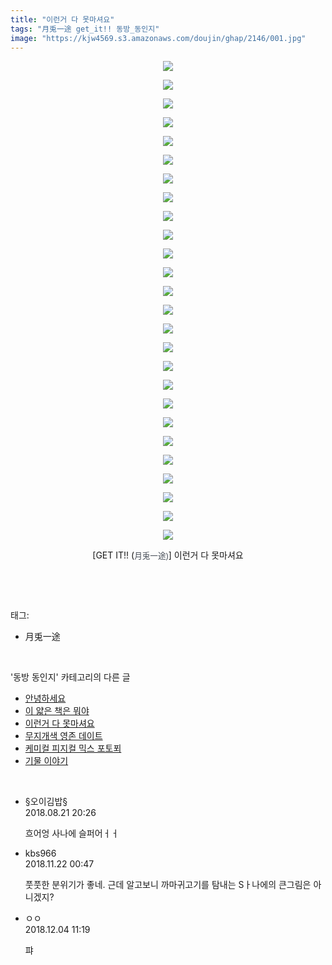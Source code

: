 ```yaml
---
title: "이런거 다 못마셔요"
tags: "月兎一途 get_it!! 동방_동인지"
image: "https://kjw4569.s3.amazonaws.com/doujin/ghap/2146/001.jpg"
---
```

<div class="article">
<p style="text-align: center; clear: none; float: none;"><img src="{{ site.imgserver3 }}/ghap/2146/001.jpg"/></p>
<p style="text-align: center; clear: none; float: none;"><img src="{{ site.imgserver3 }}/ghap/2146/002.jpg"/></p>
<p style="text-align: center; clear: none; float: none;"><img src="{{ site.imgserver3 }}/ghap/2146/003.jpg"/></p>
<p style="text-align: center; clear: none; float: none;"><img src="{{ site.imgserver3 }}/ghap/2146/004.jpg"/></p>
<p style="text-align: center; clear: none; float: none;"><img src="{{ site.imgserver3 }}/ghap/2146/005.jpg"/></p>
<p style="text-align: center; clear: none; float: none;"><img src="{{ site.imgserver3 }}/ghap/2146/006.jpg"/></p>
<p style="text-align: center; clear: none; float: none;"><img src="{{ site.imgserver3 }}/ghap/2146/007.jpg"/></p>
<p style="text-align: center; clear: none; float: none;"><img src="{{ site.imgserver3 }}/ghap/2146/008.jpg"/></p>
<p style="text-align: center; clear: none; float: none;"><img src="{{ site.imgserver3 }}/ghap/2146/009.jpg"/></p>
<p style="text-align: center; clear: none; float: none;"><img src="{{ site.imgserver3 }}/ghap/2146/010.jpg"/></p>
<p style="text-align: center; clear: none; float: none;"><img src="{{ site.imgserver3 }}/ghap/2146/011.jpg"/></p>
<p style="text-align: center; clear: none; float: none;"><img src="{{ site.imgserver3 }}/ghap/2146/012.jpg"/></p>
<p style="text-align: center; clear: none; float: none;"><img src="{{ site.imgserver3 }}/ghap/2146/013.jpg"/></p>
<p style="text-align: center; clear: none; float: none;"><img src="{{ site.imgserver3 }}/ghap/2146/014.jpg"/></p>
<p style="text-align: center; clear: none; float: none;"><img src="{{ site.imgserver3 }}/ghap/2146/015.jpg"/></p>
<p style="text-align: center; clear: none; float: none;"><img src="{{ site.imgserver3 }}/ghap/2146/016.jpg"/></p>
<p style="text-align: center; clear: none; float: none;"><img src="{{ site.imgserver3 }}/ghap/2146/017.jpg"/></p>
<p style="text-align: center; clear: none; float: none;"><img src="{{ site.imgserver3 }}/ghap/2146/018.jpg"/></p>
<p style="text-align: center; clear: none; float: none;"><img src="{{ site.imgserver3 }}/ghap/2146/019.jpg"/></p>
<p style="text-align: center; clear: none; float: none;"><img src="{{ site.imgserver3 }}/ghap/2146/020.jpg"/></p>
<p style="text-align: center; clear: none; float: none;"><img src="{{ site.imgserver3 }}/ghap/2146/021.jpg"/></p>
<p style="text-align: center; clear: none; float: none;"><img src="{{ site.imgserver3 }}/ghap/2146/022.jpg"/></p>
<p style="text-align: center; clear: none; float: none;"><img src="{{ site.imgserver3 }}/ghap/2146/023.jpg"/></p>
<p style="text-align: center; clear: none; float: none;"><img src="{{ site.imgserver3 }}/ghap/2146/024.jpg"/></p>
<p style="text-align: center; clear: none; float: none;"><img src="{{ site.imgserver3 }}/ghap/2146/025.jpg"/></p>
<p style="text-align: center; clear: none; float: none;"><img src="{{ site.imgserver3 }}/ghap/2146/026.jpg"/></p>
<p style="text-align: center; clear: none; float: none;">[GET IT!! (<span style="color: rgb(67, 74, 84); font-family: Arial, 돋움, Dotum, AppleGothic, sans-serif; font-size: 12.6px;">月兎一途)</span>] 이런거 다 못마셔요</p>
<p><br/></p>
</div><br/>
<div class="tagTrail">
<p>태그: </p>
<ul>
<li>月兎一途</li>
</ul>
</div><br/>
<div class="another">
<p>'동방 동인지' 카테고리의 다른 글</p>
<ul>
<li><a href="/ghap_2148">안녕하세요</a></li>
<li><a href="/ghap_2147">이 얇은 책은 뭐야</a></li>
<li><a href="/ghap_2146">이런거 다 못마셔요</a></li>
<li><a href="/ghap_2145">무지개색 영존 데이트</a></li>
<li><a href="/ghap_2144">케미컬 피지컬 믹스 포토푀</a></li>
<li><a href="/ghap_2142">기물 이야기</a></li>
</ul>
</div><br/>
<div class="cb_module cb_fluid">
<div class="cb_wrt cb_profile">
<div class="comment">
<ul>
<li class="cb_thumb_off" id="comment15314110">
<div class="cb_comment_area">
<div class="cb_info_area">
<div class="cb_section">
<span class="cb_nick_name">§오이김밥§</span>
</div>
<div class="cb_section">
<span class="cb_date">2018.08.21 20:26 </span>
</div>
</div>
<div class="cb_dsc_comment">
<p class="cb_dsc">
											흐어엉 사나에 슬퍼어ㅓㅓ
										</p>
</div>
</div></li>
<li class="cb_thumb_off" id="comment15376459">
<div class="cb_comment_area">
<div class="cb_info_area">
<div class="cb_section">
<span class="cb_nick_name">kbs966</span>
</div>
<div class="cb_section">
<span class="cb_date">2018.11.22 00:47 </span>
</div>
</div>
<div class="cb_dsc_comment">
<p class="cb_dsc">
											풋풋한 분위기가 좋네. 근데 알고보니 까마귀고기를 탐내는 Sㅏ나에의 큰그림은 아니겠지?
										</p>
</div>
</div></li>
<li class="cb_thumb_off" id="comment15382184">
<div class="cb_comment_area">
<div class="cb_info_area">
<div class="cb_section">
<span class="cb_nick_name">ㅇㅇ</span>
</div>
<div class="cb_section">
<span class="cb_date">2018.12.04 11:19 </span>
</div>
</div>
<div class="cb_dsc_comment">
<p class="cb_dsc">
											퍄
										</p>
</div>
</div></li>
</ul>
</div>
</div><!-- commentList close -->
</div><br/>
